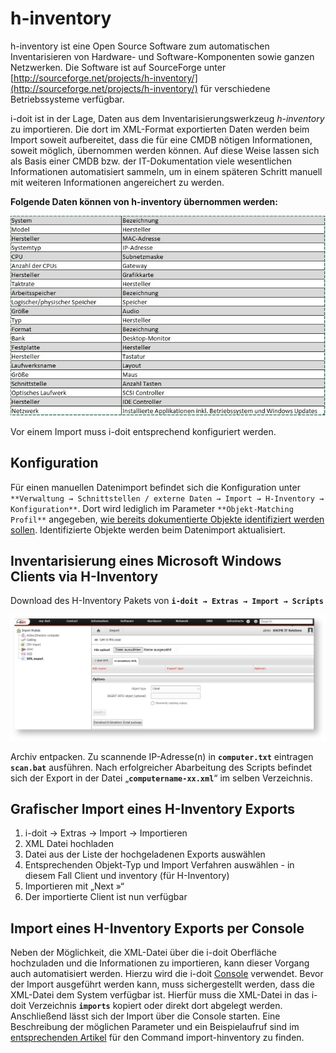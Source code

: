 # h-inventory

h-inventory ist eine Open Source Software zum automatischen Inventarisieren von Hardware- und Software-Komponenten sowie ganzen Netzwerken. Die Software ist auf SourceForge unter [http://sourceforge.net/projects/h-inventory/](http://sourceforge.net/projects/h-inventory/) für verschiedene Betriebssysteme verfügbar.

i-doit ist in der Lage, Daten aus dem Inventarisierungswerkzeug _h-inventory_ zu importieren. Die dort im XML-Format exportierten Daten werden beim Import soweit aufbereitet, dass die für eine CMDB nötigen Informationen, soweit möglich, übernommen werden können. Auf diese Weise lassen sich als Basis einer CMDB bzw. der IT-Dokumentation viele wesentlichen Informationen automatisiert sammeln, um in einem späteren Schritt manuell mit weiteren Informationen angereichert zu werden.

**Folgende Daten können von h-inventory übernommen werden:**

![Attribute und Kategorien](../../../overrides/assets/images/de/daten-konsolidieren/h-inventory/1-hinv.jpg)

Vor einem Import muss i-doit entsprechend konfiguriert werden.

## Konfiguration

Für einen manuellen Datenimport befindet sich die Konfiguration unter `**Verwaltung → Schnittstellen / externe Daten → Import → H-Inventory → Konfiguration**`. Dort wird lediglich im Parameter `**Objekt-Matching Profil**` angegeben, [wie bereits dokumentierte Objekte identifiziert werden sollen](objekt-identifizieren-bei-importen.md). Identifizierte Objekte werden beim Datenimport aktualisiert.

## Inventarisierung eines Microsoft Windows Clients via H-Inventory

Download des H-Inventory Pakets von **`i-doit → Extras → Import → Scripts`**

![](../../../overrides/assets/images/de/daten-konsolidieren/h-inventory/2-hinv.jpg)

Archiv entpacken.
Zu scannende IP-Adresse(n) in **`computer.txt`** eintragen **`scan.bat`** ausführen.
Nach erfolgreicher Abarbeitung des Scripts befindet sich der Export in der Datei „**`computername-xx.xml`**“ im selben Verzeichnis.

## Grafischer Import eines H-Inventory Exports

1. i-doit -> Extras -> Import -> Importieren
2. XML Datei hochladen
3. Datei aus der Liste der hochgeladenen Exports auswählen
4. Entsprechenden Objekt-Typ und Import Verfahren auswählen - in diesem Fall Client und inventory (für H-Inventory)
5. Importieren mit „Next »“
6. Der importierte Client ist nun verfügbar

## Import eines H-Inventory Exports per Console

Neben der Möglichkeit, die XML-Datei über die i-doit Oberfläche hochzuladen und die Informationen zu importieren, kann dieser Vorgang auch automatisiert werden. Hierzu wird die i-doit [Console](../automatisierung-und-integration/cli/console/index.md) verwendet. Bevor der Import ausgeführt werden kann, muss sichergestellt werden, dass die XML-Datei dem System verfügbar ist. Hierfür muss die XML-Datei in das i-doit Verzeichnis **`imports`** kopiert oder direkt dort abgelegt werden. Anschließend lässt sich der Import über die Console starten. Eine Beschreibung der möglichen Parameter und ein Beispielaufruf sind im [entsprechenden Artikel](../automatisierung-und-integration/cli/console/index.md#commands) für den Command import-hinventory zu finden.